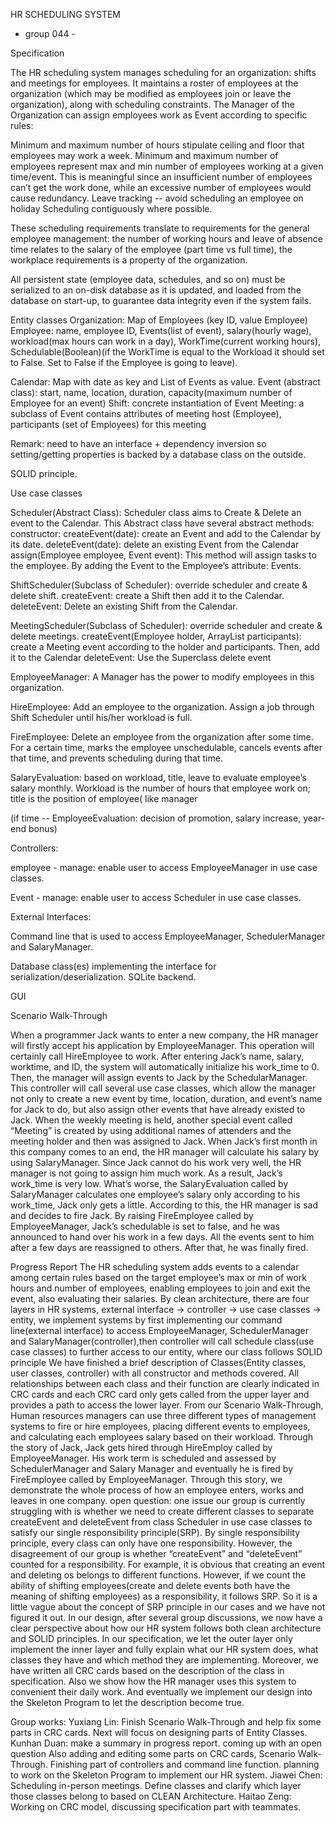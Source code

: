 HR SCHEDULING SYSTEM
- group 044 - 

Specification

The HR scheduling system manages scheduling for an organization: shifts and meetings for employees. It maintains a roster of employees at the organization (which may be modified as employees join or leave the organization), along with scheduling constraints. The Manager of the Organization can assign employees work as Event according to specific rules:

Minimum and maximum number of hours stipulate ceiling and floor that employees may work a week.
Minimum and maximum number of employees represent max and min number of employees working at a given time/event. This is meaningful since an insufficient number of employees can’t get the work done, while an excessive number of employees would cause redundancy.
Leave tracking -- avoid scheduling an employee on holiday
Scheduling contiguously where possible.

These scheduling requirements translate to requirements for the general employee management: the number of working hours and leave of absence time relates to the salary of the employee (part time vs full time), the workplace requirements is a property of the organization.

All persistent state (employee data, schedules, and so on) must be serialized to an on-disk database as it is updated, and loaded from the database on start-up, to guarantee data integrity even if the system fails.

Entity classes
Organization: Map of Employees (key ID, value Employee)
Employee: name, employee ID, Events(list of event), salary(hourly wage), workload(max hours can work in a day),  WorkTime(current working hours), Schedulable(Boolean)(if the WorkTime is equal to the Workload it should set to False. Set to False if the Employee is going to leave).

Calendar: Map with date as key and List of Events as value.
Event (abstract class): start, name, location, duration, capacity(maximum number of Employee for an event)
Shift: concrete instantiation of Event
Meeting: a subclass of Event contains attributes of meeting host (Employee), participants (set of Employees) for this meeting

Remark: need to have an interface + dependency inversion so setting/getting properties is backed by a database class on the outside.

SOLID principle.

Use case classes


Scheduler(Abstract Class): Scheduler class aims to Create & Delete an event to the Calendar. This Abstract class have several abstract methods:
    constructor:
    createEvent(date): create an Event and add to the Calendar by its date.
    deleteEvent(date): delete an existing Event from the Calendar
assign(Employee employee, Event event): This method will assign tasks to the employee. By adding the Event to the Employee’s attribute: Events. 

ShiftScheduler(Subclass of Scheduler): override scheduler and create & delete shift.
    createEvent: create a Shift then add it to the Calendar.
        deleteEvent: Delete an existing Shift from the Calendar.

MeetingScheduler(Subclass of Scheduler): override scheduler and create & delete meetings.
createEvent(Employee holder, ArrayList<Employee> participants): create a Meeting event according to the holder and participants. Then, add it to the Calendar
        deleteEvent: Use the Superclass delete event



EmployeeManager: A Manager has the power to modify employees in this organization. 

HireEmployee: Add an employee to the organization. Assign a job through Shift Scheduler until his/her workload is full.
    

FireEmployee: Delete an employee from the organization after some time. For a certain time, marks the employee unschedulable, cancels events after that time, and prevents scheduling during that time.

SalaryEvaluation: based on workload, title, leave to evaluate employee’s salary monthly. Workload is the number of hours that employee work on; title is the position of employee( like manager 

(if time -- EmployeeEvaluation: decision of promotion, salary increase, year-end bonus)

Controllers:

employee - manage: enable user to access EmployeeManager in use case classes.

Event - manage: enable user to access Scheduler in use case classes.

     
External Interfaces:

Command line that is used to access EmployeeManager, SchedulerManager and SalaryManager.                      

Database class(es) implementing the interface for serialization/deserialization. SQLite backend.

GUI

Scenario Walk-Through
  
When a programmer Jack wants to enter a new company, the HR manager will firstly accept his application by EmployeeManager. This operation will certainly call HireEmployee to work. After entering Jack’s name, salary, worktime, and ID, the system will automatically initialize his work_time to 0. Then, the manager will assign events to Jack by  the SchedularManager. This controller will call several use case classes, which allow the manager not only to create a new event by time, location, duration, and event’s name for Jack to do, but also assign other events that have already existed to Jack. When the weekly meeting is held, another special event called “Meeting” is created by using additional names of attenders and the meeting holder and then was assigned to Jack. When Jack’s first month in this company comes to an end, the HR manager will calculate his salary by using SalaryManager. Since Jack cannot do his work very well, the HR manager is not going to assign him much work. As a result, Jack’s work_time is very low. What’s worse, the SalaryEvaluation called by SalaryManager calculates one employee’s salary only according to his work_time, Jack only gets a little. According to this, the HR manager is sad and decides to fire Jack. By raising FireEmployee called by EmployeeManager, Jack’s schedulable is set to false, and he was announced to hand over his work in a few days. All the events sent to him after a few days are reassigned to others. After that, he was finally fired.


Progress Report
The HR scheduling system adds events to a calendar among certain rules based on the target employee’s max or min of work hours and number of employees, enabling employees to join and exit the event, also evaluating their salaries. 
By clean architecture, there are four layers in HR systems, external interface -> controller -> use case classes -> entity, we implement systems by first implementing our command line(external interface) to access EmployeeManager, SchedulerManager and SalaryManager(controller),then controller will call schedule class(use case classes) to further access to our entity, where our class follows SOLID principle 
We have finished a brief description of Classes(Entity classes, user classes, controller) with all constructor and methods covered. All relationships between each class and their function are clearly indicated in CRC cards and each CRC card only gets called from the upper layer and provides a path to access the lower layer.
From our Scenario Walk-Through, Human resources managers can use three different types of management systems to fire or hire employees, placing different events to employees, and calculating each employees salary based on their workload. Through the story of Jack, Jack gets hired through HireEmploy called by EmployeeManager. His work term is scheduled and assessed by SchedulerManager and Salary Manager and eventually he is fired by FireEmployee called by EmployeeManager. Through this story, we demonstrate the whole process of how an employee enters, works and leaves in one company.
open question:
one issue our group is currently struggling with is whether we need to create different classes to separate createEvent and deleteEvent from class Scheduler in use case classes to satisfy our single responsibility principle(SRP).  By single responsibility principle, every class can only have one responsibility. However, the disagreement of our group is whether “createEvent” and “deleteEvent” counted for a responsibility. For example, it is obvious that creating an event and deleting os belongs to different functions. However, if we count the ability of shifting employees(create and delete events both have the meaning of shifting employees) as a responsibility, it follows SRP. So it is a little vague about the concept of SRP principle in our cases and we have not figured it out.
In our design, after several group discussions, we now have a clear perspective about how our HR system follows both clean architecture and SOLID principles. In our specification, we let the outer layer only implement the inner layer and fully explain what our HR system does, what classes they have and which method they are implementing. Moreover, we have written all CRC cards based on the description of the class in specification. Also we show how the HR manager uses this system to convenient their daily work. And eventually we implement our design into the Skeleton Program to let the description become true.

Group works:
Yuxiang Lin: Finish Scenario Walk-Through and help fix some parts in CRC cards. Next will focus on designing parts of Entity Classes.
Kunhan Duan: make a summary in progress report. coming up with an open question Also adding and editing some parts  on CRC cards, Scenario Walk-Through. Finishing part of controllers and command line function. planning to work on the Skeleton Program to implement our HR system.
Jiawei Chen: Scheduling in-person meetings. Define classes and clarify which layer those classes belong to based on CLEAN Architecture.
Haitao Zeng: Working on CRC model, discussing specification part with teammates.


